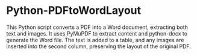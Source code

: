 # Python-PDFtoWordLayout
This Python script converts a PDF into a Word document, extracting both text and images. It uses PyMuPDF to extract content and python-docx to generate the Word file. The text is added to a table, and any images are inserted into the second column, preserving the layout of the original PDF.
